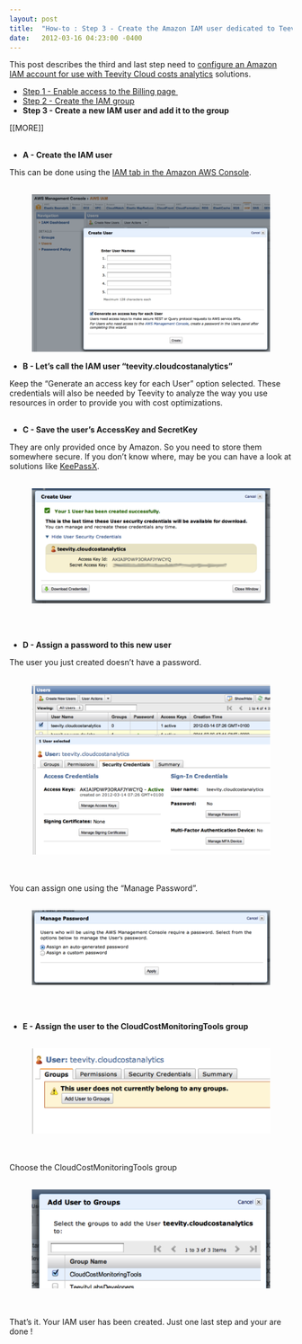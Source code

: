 ```yaml
---
layout: post
title:  "How-to : Step 3 - Create the Amazon IAM user dedicated to Teevity"
date:   2012-03-16 04:23:00 -0400
---
```

<p>This post describes the third and last step need to <a href="http://blog.teevity.com/post/19339445622/amazon-cloud-costs-monitoring-with-teevity-cloudcost" target="_blank">configure an Amazon IAM account for use with Teevity Cloud costs analytics</a> solutions.</p>
<ul><li><a href="http://blog.teevity.com/post/19400114920/aws-cloud-costs-monitoring-enabling-iam-billing-access" title="Teevity - Creating the IAM group" target="_self">Step 1 - Enable access to the Billing page </a></li>
<li><a href="http://blog.teevity.com/post/19399771650/aws-cloud-costs-monitoring-iam-security-group" title="Teevity - Creating a new IAM group" target="_self">Step 2 - Create the IAM group</a></li>
<li><strong>Step 3 - Create a new IAM user and add it to the group</strong></li>
</ul><p>[[MORE]]<br/><br/></p>
<div>
<ul><li><strong>A - Create the IAM user</strong></li>
</ul></div>
<div>This can be done using the <a href="https://console.aws.amazon.com/iam/home" title="IAM tab of the Amazon AWS Console" target="_blank">IAM tab in the Amazon AWS Console</a>.<br/> </div>
<p><figure class="tmblr-full" data-orig-height="330" data-orig-width="500"><img alt="image" src="/assets/images/import/19399945507_0.png" data-orig-height="330" data-orig-width="500"/></figure></p>
<div></div>
<div>
<ul><li><strong>B - Let&rsquo;s call the IAM user &ldquo;teevity.cloudcostanalytics&rdquo;</strong></li>
</ul></div>
<div>Keep the &ldquo;Generate an access key for each User&rdquo; option selected. These credentials will also be needed by Teevity to analyze the way you use resources in order to provide you with cost optimizations.<br/> </div>
<div>
<ul><li><strong>C - Save the user&rsquo;s AccessKey and SecretKey</strong></li>
</ul></div>
<div>They are only provided once by Amazon. So you need to store them somewhere secure. If you don&rsquo;t know where, may be you can have a look at solutions like <a href="http://www.keepassx.org/" title='A possible "secure store" for your AWS credentials' target="_blank">KeePassX</a>.<br/> </div>
<div><figure class="tmblr-full" data-orig-height="241" data-orig-width="500"><img alt="image" src="/assets/images/import/19399945507_1.png" data-orig-height="241" data-orig-width="500"/></figure><br/><br/></div>
<div>
<ul><li><strong>D - Assign a password to this new user</strong></li>
</ul></div>
<div>The user you just created doesn&rsquo;t have a password.<br/> </div>
<div></div>
<div><figure class="tmblr-full" data-orig-height="358" data-orig-width="500"><img alt="image" src="/assets/images/import/19399945507_2.png" data-orig-height="358" data-orig-width="500"/></figure><br/><br/></div>
<div></div>
<div>You can assign one using the &ldquo;Manage Password&rdquo;.<br/><br/></div>
<div></div>
<div><figure class="tmblr-full" data-orig-height="157" data-orig-width="500"><img alt="image" src="/assets/images/import/19399945507_3.png" data-orig-height="157" data-orig-width="500"/></figure><br/><br/></div>
<div>
<ul><li><strong>E - Assign the user to the CloudCostMonitoringTools group<br/> </strong></li>
</ul></div>
<div></div>
<div><figure class="tmblr-full" data-orig-height="179" data-orig-width="500"><img alt="image" src="/assets/images/import/19399945507_4.png" data-orig-height="179" data-orig-width="500"/></figure><br/><br/></div>
<div></div>
<div>Choose the CloudCostMonitoringTools group <br/> </div>
<div></div>
<div><figure class="tmblr-full" data-orig-height="207" data-orig-width="500"><img alt="image" src="/assets/images/import/19399945507_5.png" data-orig-height="207" data-orig-width="500"/></figure></div>
<div><br/><br/></div>
<div></div>
<div>That&rsquo;s it. Your IAM user has been created. Just one last step and your are done !</div>